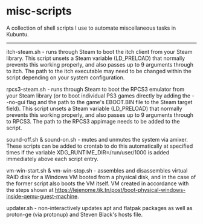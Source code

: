 # misc-scripts
A collection of shell scripts I use to automate miscellaneous tasks in Kubuntu.

---

itch-steam.sh - runs through Steam to boot the itch client from your Steam library. This script unsets a Steam variable (LD_PRELOAD) that normally prevents this working properly, and also passes up to 9 arguments through to itch. The path to the itch executable may need to be changed within the script depending on your system configuration.

rpcs3-steam.sh - runs through Steam to boot the RPCS3 emulator from your Steam library (or to boot individual PS3 games directly by adding the --no-gui flag and the path to the game's EBOOT.BIN file to the Steam target field). This script unsets a Steam variable (LD_PRELOAD) that normally prevents this working properly, and also passes up to 9 arguments through to RPCS3. The path to the RPCS3 appimage needs to be added to the script.

sound-off.sh & sound-on.sh - mutes and unmutes the system via amixer. These scripts can be added to crontab to do this automatically at specified times if the variable XDG_RUNTIME_DIR=/run/user/1000 is added immediately above each script entry.

vm-win-start.sh & vm-win-stop.sh - assembles and disassembles virtual RAID disk for a Windows VM booted from a physical disk, and in the case of the former script also boots the VM itself. VM created in accordance with the steps shown at https://lejenome.tik.tn/post/boot-physical-windows-inside-qemu-guest-machine.

updater.sh - non-interactively updates apt and flatpak packages as well as proton-ge (via protonup) and Steven Black's hosts file.
